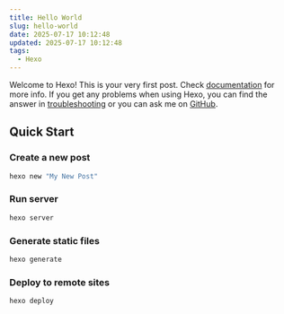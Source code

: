 ```yaml
---
title: Hello World
slug: hello-world
date: 2025-07-17 10:12:48
updated: 2025-07-17 10:12:48
tags:
  - Hexo
---
```


Welcome to Hexo! This is your very first post. Check [documentation](https://hexo.io/docs/) for more info. If you get any problems when using Hexo, you can find the answer in [troubleshooting](https://hexo.io/docs/troubleshooting.html) or you can ask me on [GitHub](https://github.com/hexojs/hexo/issues).

## Quick Start

### Create a new post

```bash
hexo new "My New Post"
```

### Run server

```bash
hexo server
```

### Generate static files

```bash
hexo generate
```

### Deploy to remote sites

```bash
hexo deploy
```
